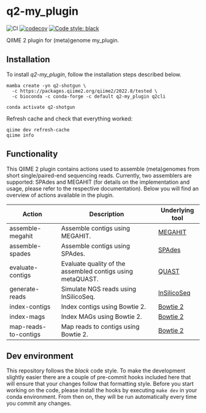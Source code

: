 # q2-my_plugin
![CI](https://github.com/bokulich-lab/q2-my_plugin/actions/workflows/ci.yml/badge.svg)
[![codecov](https://codecov.io/gh/bokulich-lab/q2-my_plugin/branch/main/graph/badge.svg?token=THMBOFUZR0)](https://codecov.io/gh/bokulich-lab/q2-my_plugin)
[![Code style: black](https://img.shields.io/badge/code%20style-black-000000.svg)](https://github.com/psf/black)

QIIME 2 plugin for (meta)genome my_plugin.

## Installation
To install _q2-my_plugin_, follow the installation steps described below.

```shell
mamba create -yn q2-shotgun \
  -c https://packages.qiime2.org/qiime2/2022.8/tested \
  -c bioconda -c conda-forge -c default q2-my_plugin q2cli

conda activate q2-shotgun
```

Refresh cache and check that everything worked:
```shell
qiime dev refresh-cache
qiime info
```

## Functionality
This QIIME 2 plugin contains actions used to assemble (meta)genomes from short single/paired-end
sequencing reads. Currently, two assemblers are supported: SPAdes and MEGAHIT (for details on
the implementation and usage, please refer to the respective documentation). Below you will
find an overview of actions available in the plugin.

| Action               | Description                                                | Underlying tool                                        |
|----------------------|------------------------------------------------------------|--------------------------------------------------------|
| assemble-megahit     | Assemble contigs using MEGAHIT.                            | [MEGAHIT](https://github.com/voutcn/megahit)           |
| assemble-spades      | Assemble contigs using SPAdes.                             | [SPAdes](https://github.com/ablab/spades)              |
| evaluate-contigs     | Evaluate quality of the assembled contigs using metaQUAST. | [QUAST](https://github.com/ablab/quast)                |
| generate-reads       | Simulate NGS reads using InSilicoSeq.                      | [InSilicoSeq](https://github.com/HadrienG/InSilicoSeq) |
| index-contigs        | Index contigs using Bowtie 2.                              | [Bowtie 2](https://github.com/BenLangmead/bowtie2)     |
| index-mags           | Index MAGs using Bowtie 2.                                 | [Bowtie 2](https://github.com/BenLangmead/bowtie2)     |
| map-reads-to-contigs | Map reads to contigs using Bowtie 2.                       | [Bowtie 2](https://github.com/BenLangmead/bowtie2)     |

## Dev environment
This repository follows the _black_ code style. To make the development slightly easier
there are a couple of pre-commit hooks included here that will ensure that your changes
follow that formatting style. Before you start working on the code, please
install the hooks by executing `make dev` in your conda environment. From then on,
they will be run automatically every time you commit any changes.
